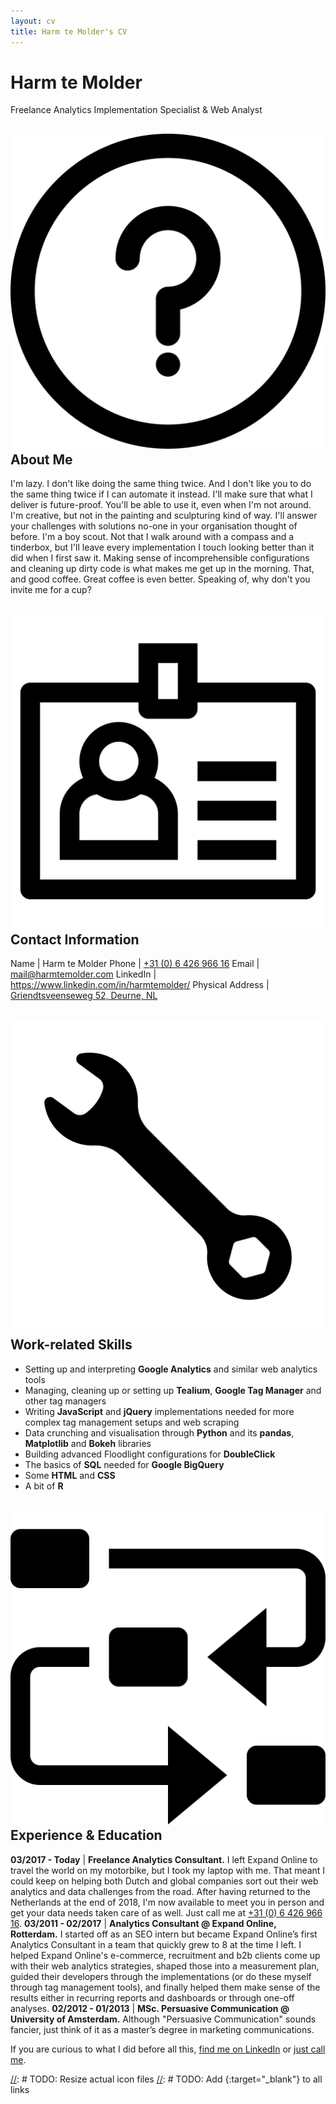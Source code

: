 ```yaml
---
layout: cv
title: Harm te Molder's CV
---
```

# Harm te Molder
Freelance Analytics Implementation Specialist & Web Analyst

<div class="section" markdown="1">

## <img class="icon" src="images/about-me.png" alt="about me icon" title="About Me" /> About Me

I'm lazy. I don't like doing the same thing twice. And I don't like you to do the same thing twice if I can automate it instead. I'll make sure that what I deliver is future-proof. You'll be able to use it, even when I'm not around. I'm creative, but not in the painting and sculpturing kind of way. I'll answer your challenges with solutions no-one in your organisation thought of before. I'm a boy scout. Not that I walk around with a compass and a tinderbox, but I'll leave every implementation I touch looking better than it did when I first saw it. Making sense of incomprehensible configurations and cleaning up dirty code is what makes me get up in the morning. That, and good coffee. Great coffee is even better. Speaking of, why don't you invite me for a cup?

</div><div class="section" markdown="1">

## <img class="icon" src="images/contact-information.png" alt="contact information icon" title="Contact Information" /> Contact Information

Name | Harm te Molder
Phone | [+31 (0) 6 426 966 16](tel:+31642696616 "Harm's Phone Number")
Email | [mail@harmtemolder.com](mailto:mail@harmtemolder.com "Harm's Email Address")
LinkedIn | <https://www.linkedin.com/in/harmtemolder/>
Physical Address | [Griendtsveenseweg 52, Deurne, NL](https://www.google.com/maps?q=Griendtsveenseweg+52,+Deurne,+NL "Harm's Physical Address")

</div><div class="section" markdown="1">

## <img class="icon" src="images/work-related-skills.png" alt="work-related skills icon" title="Work-related Skills" /> Work-related Skills

<ul><li id="eight">Setting up and interpreting <strong>Google Analytics</strong> and similar web analytics tools</li>
<li id="seven">Managing, cleaning up or setting up <strong>Tealium</strong>, <strong>Google Tag Manager</strong> and other tag managers</li>
<li id="six">Writing <strong>JavaScript</strong> and <strong>jQuery</strong> implementations needed for more complex tag management setups and web scraping</li>
<li id="five">Data crunching and visualisation through <strong>Python</strong> and its <strong>pandas</strong>, <strong>Matplotlib</strong> and <strong>Bokeh</strong> libraries</li>
<li id="four">Building advanced Floodlight configurations for <strong>DoubleClick</strong></li>
<li id="three">The basics of <strong>SQL</strong> needed for <strong>Google BigQuery</strong></li>
<li id="two">Some <strong>HTML</strong> and <strong>CSS</strong></li>
<li id="one">A bit of <strong>R</strong></li></ul>

</div><div class="section" markdown="1">

## <img class="icon" src="images/experience-education.png" alt="experience & education icon" title="Experience & Education" /> Experience & Education

**03/2017 - Today** | **Freelance Analytics Consultant.** I left Expand Online to travel the world on my motorbike, but I took my laptop with me. That meant I could keep on helping both Dutch and global companies sort out their web analytics and data challenges from the road. After having returned to the Netherlands at the end of 2018, I'm now available to meet you in person and get your data needs taken care of as well. Just call me at [+31 (0) 6 426 966 16](tel:+31642696616 "Harm's Phone Number").
**03/2011 - 02/2017** | **Analytics Consultant @ Expand Online, Rotterdam.** I started off as an SEO intern but became Expand Online’s first Analytics Consultant in a team that quickly grew to 8 at the time I left. I helped Expand Online's e-commerce, recruitment and b2b clients come up with their web analytics strategies, shaped those into a measurement plan, guided their developers through the implementations (or do these myself through tag management tools), and finally helped them make sense of the results either in recurring reports and dashboards or through one-off analyses.
**02/2012 - 01/2013** | **MSc. Persuasive Communication @ University of Amsterdam.** Although "Persuasive Communication" sounds fancier, just think of it as a master’s degree in marketing communications.

If you are curious to what I did before all this, [find me on LinkedIn](https://www.linkedin.com/in/harmtemolder/ "Harm's LinkedIn Profile") or [just call me](tel:+31642696616 "Harm's Phone Number").

</div>

[//]: # (Last updated: 2019/01/16)
[//]: # TODO: Resize actual icon files
[//]: # TODO: Add {:target="_blank"} to all links
